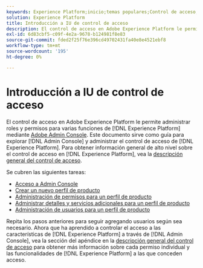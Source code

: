 ```yaml
---
keywords: Experience Platform;inicio;temas populares;Control de acceso;Admin Console de Adobe
solution: Experience Platform
title: Introducción a IU de control de acceso
description: El control de acceso en Adobe Experience Platform le permite administrar funciones y permisos para varias funciones de Experience Platform mediante Adobe Admin Console. Este documento sirve como guía sobre cómo desplazarse por Admin Console para administrar el control de acceso en Experience Platform.
exl-id: 6d83cbf5-c09f-4e2a-9678-b124981f8e83
source-git-commit: fded2f25f76e396cd49702431fa40e8e4521ebf8
workflow-type: tm+mt
source-wordcount: '195'
ht-degree: 0%

---
```


# Introducción a IU de control de acceso

El control de acceso en Adobe Experience Platform le permite administrar roles y permisos para varias funciones de [!DNL Experience Platform] mediante [Adobe Admin Console](https://adminconsole.adobe.com). Este documento sirve como guía para explorar [!DNL Admin Console] y administrar el control de acceso de [!DNL Experience Platform]. Para obtener información general de alto nivel sobre el control de acceso en [!DNL Experience Platform], vea la [descripción general del control de acceso](./../home.md).

Se cubren las siguientes tareas:

- [Acceso a Admin Console](./browse.md)
- [Crear un nuevo perfil de producto](./create-profile.md)
- [Administración de permisos para un perfil de producto](./permissions.md)
- [Administrar detalles y servicios adicionales para un perfil de producto](./details-and-services.md)
- [Administración de usuarios para un perfil de producto](./users.md)

Repita los pasos anteriores para seguir agregando usuarios según sea necesario. Ahora que ha aprendido a controlar el acceso a las características de [!DNL Experience Platform] a través de [!DNL Admin Console], vea la sección del apéndice en la [descripción general del control de acceso](../home.md) para obtener más información sobre cada permiso individual y las funcionalidades de [!DNL Experience Platform] a las que conceden acceso.
